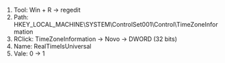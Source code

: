 1. Tool: Win + R -> regedit
2. Path: HKEY_LOCAL_MACHINE\SYSTEM\ControlSet001\Control\TimeZoneInformation
3. RClick: TimeZoneInformation -> Novo -> DWORD (32 bits)
4. Name: RealTimeIsUniversal
5. Vale: 0 -> 1
